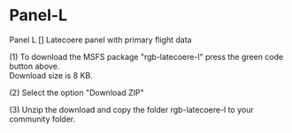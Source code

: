 # Panel-L
Panel L [] Latecoere panel with primary flight data

(1) To download the MSFS package "rgb-latecoere-l" press the green code button above.\
    Download size is 8 KB.

(2) Select the option "Download ZIP"

(3) Unzip the download and copy the folder rgb-latecoere-l to
    your community folder.
